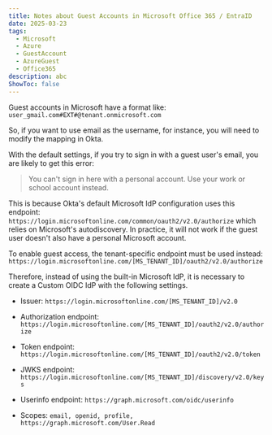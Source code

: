 ```yaml
---
title: Notes about Guest Accounts in Microsoft Office 365 / EntraID
date: 2025-03-23
tags:
  - Microsoft
  - Azure
  - GuestAccount
  - AzureGuest
  - Office365
description: abc
ShowToc: false
---
```

Guest accounts in Microsoft have a format like: `user_gmail.com#EXT#@tenant.onmicrosoft.com`

So, if you want to use email as the username, for instance, you will need to modify the mapping in Okta.

With the default settings, if you try to sign in with a guest user's email, you are likely to get this error:

> You can't sign in here with a personal account. Use your work or school account instead.

This is because Okta's default Microsoft IdP configuration uses this endpoint: `https://login.microsoftonline.com/common/oauth2/v2.0/authorize` which relies on Microsoft's autodiscovery. In practice, it will not work if the guest user doesn't also have a personal Microsoft account.

To enable guest access, the tenant-specific endpoint must be used instead: `https://login.microsoftonline.com/[MS_TENANT_ID]/oauth2/v2.0/authorize`

Therefore, instead of using the built-in Microsoft IdP, it is necessary to create a Custom OIDC IdP with the following settings.

- Issuer: `https://login.microsoftonline.com/[MS_TENANT_ID]/v2.0`
- Authorization endpoint: `https://login.microsoftonline.com/[MS_TENANT_ID]/oauth2/v2.0/authorize`

- Token endpoint: `https://login.microsoftonline.com/[MS_TENANT_ID]/oauth2/v2.0/token`

- JWKS endpoint: `https://login.microsoftonline.com/[MS_TENANT_ID]/discovery/v2.0/keys`

- Userinfo endpoint: `https://graph.microsoft.com/oidc/userinfo`

- Scopes: `email, openid, profile, https://graph.microsoft.com/User.Read`